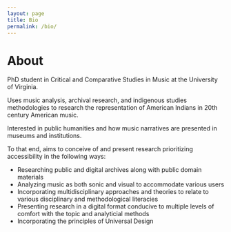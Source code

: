 ```yaml
---
layout: page
title: Bio
permalink: /bio/
---
```

<h1>About</h1>
<p>PhD student in Critical and Comparative Studies in Music at the University of Virginia. </p>

<p>Uses music analysis, archival research, and indigenous studies methodologies to research the representation of American Indians in 20th century American music.</p>

<p>Interested in public humanities and how music narratives are presented in museums and institutions. </p>
<p>To that end, aims to conceive of and present research prioritizing accessibility in the following ways:</p>
<ul>
	<li>Researching public and digital archives along with public domain materials</li>
	<li>Analyzing music as both sonic and visual to accommodate various users</li>
	<li>Incorporating multidisciplinary approaches and theories to relate to various disciplinary and methodological literacies</li>
	<li>Presenting research in a digital format conducive to multiple levels of comfort with the topic and analyticial methods</li>
	<li>Incorporating the principles of Universal Design</li>
</ul>
